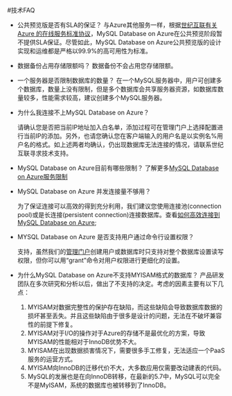 <properties linkid="" urlDisplayName="" pageTitle="MySQL技术FAQ - Azure 微软云" metaKeywords="Azure 云,技术文档,文档与资源,MySQL,数据库,常见问题,Azure MySQL, MySQL PaaS,Azure MySQL PaaS, Azure MySQL Service, Azure RDS,FAQ" description="针对用户在使用MySQL 数据库 on Azure中遇到的一些常见技术问题,提供快速解答。如果您仍存有疑问,欢迎联系技术支持。" metaCanonical="" services="MySQL" documentationCenter="Services" title="" authors="" solutions="" manager="" editor="" />

<tags ms.service="mysql" ms.date="" wacn.date="07/27/2015"/>

#技术FAQ

- 公共预览版是否有SLA的保证？
	与Azure其他服务一样，根据[世纪互联有关 Azure 的在线服务标准协议](/support/legal/subscription-agreement)，MySQL Database on Azure在公共预览阶段暂不提供SLA保证。尽管如此，MySQL Database on Azure公共预览版的设计实现和运维都是严格以99.9%的高可用性为标准。
 
- 数据备份占用存储限额吗？
	数据备份不会占用您存储限额。

- 一个服务器是否限制数据库的数量？
	在一个MySQL服务器中，用户可创建多个数据库，数量上没有限制，但是多个数据库会共享服务器资源，如数据库数量较多，性能需求较高，建议创建多个MySQL服务器。

- 为什么我连接不上MySQL Database on Azure？
	
	请确认您是否把当前IP地址加入白名单，添加过程可在管理门户上选择配置进行当前IP的添加。另外，也请您确认您在客户端输入的用户名是以实例名%用户名的格式。如上述两者均确认，仍出现数据库无法连接的情况，请联系世纪互联寻求技术支持。
 	

- MySQL Database on Azure目前有哪些限制？
	了解更多[MySQL Database on Azure服务限制](/documentation/articles/mysql-database-operation-limitation/)

- MySQL Database on Azure 并发连接量不够用？
	
	为了保证连接可以高效的得到充分利用，我们建议您使用连接池(connection pool)或是长连接(persistent connection)连接数据库。查看[如何高效连接到MySQL Database on Azure](/documentation/articles/mysql-database-connection-pool/);

- MYSQL Database on Azure 是否支持用户通过命令行设置权限？
	
	支持，虽然我们的[管理门户](https://manage.windowsazure.cn/)创建用户或数据库时只支持对整个数据库设置读写权限，但你可以用“grant”命令对用户权限进行更细化的设置。

- 为什么MySQL Database on Azure不支持MYISAM格式的数据库？
	产品研发团队在多次研究和分析以后，做出了不支持的决定。考虑的因素主要有以下几点：
	1. MYISAM对数据完整性的保护存在缺陷，而这些缺陷会导致数据库数据的损坏甚至丢失。并且这些缺陷由于很多是设计的问题，无法在不破坏兼容性的前提下修复。
	2. MYISAM对于I/O的操作对于Azure的存储不是最优化的方案，导致MYISAM的性能相对于InnoDB优势不大。
	3. MYISAM在出现数据损害情况下，需要很多手工修复，无法适应一个PaaS服务的运营方式。
	4. MYISAM向InnoDB的迁移代价不大，大多数应用仅需要改动建表的代码。
	5. MySQL的发展也是在向InnoDB转移，在最新的5.7中，MySQL可以完全不是MyISAM，系统的数据库也被转移到了InnoDB。


